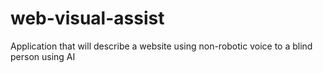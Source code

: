 # web-visual-assist
Application that will describe a website using non-robotic voice to a blind person using AI
